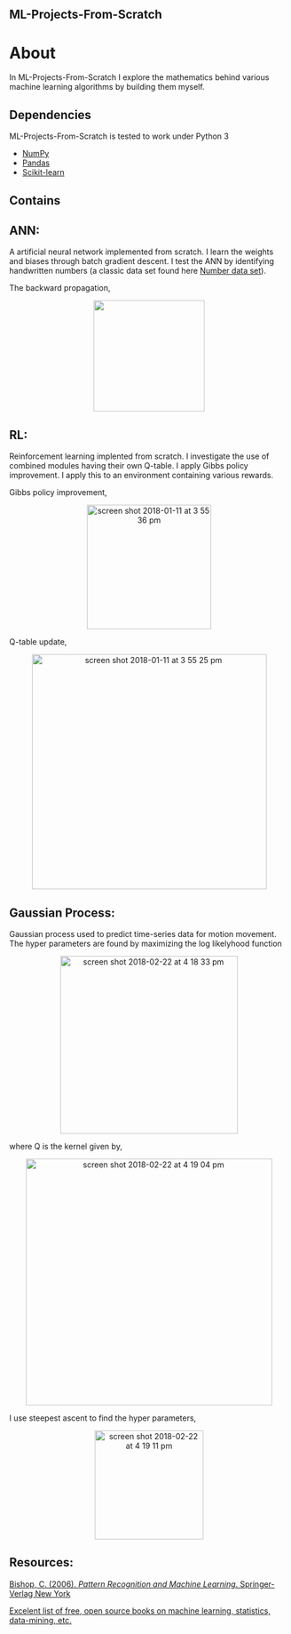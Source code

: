 ## ML-Projects-From-Scratch

About
=====
In ML-Projects-From-Scratch I explore the mathematics behind various machine learning algorithms by building them myself. 

Dependencies
------------

ML-Projects-From-Scratch is tested to work under Python 3

- [NumPy](http://www.numpy.org/)
- [Pandas](http://pandas.pydata.org/)
- [Scikit-learn](http://scikit-learn.org/stable/)

Contains
------------

ANN:
------------
A artificial neural network implemented from scratch. I learn the weights and biases through batch gradient descent. I test the ANN by identifying handwritten numbers (a classic data set found here [Number data set](http://yann.lecun.com/exdb/mnist/)). 

The backward propagation, 
<p align="center">
  <img width="200" src="https://user-images.githubusercontent.com/32745301/34848820-dd8ea690-f6e5-11e7-88ce-a9e736082179.png">
</p>

RL:
------------
Reinforcement learning implented from scratch. I investigate the use of combined modules having their own Q-table. I apply Gibbs policy improvement. I apply this to an environment containing various rewards.  

Gibbs policy improvement, 
<p align="center">
  <img width="224" alt="screen shot 2018-01-11 at 3 55 36 pm" src="https://user-images.githubusercontent.com/32745301/34849549-5488120c-f6e8-11e7-9791-c94ee13de4d1.png">
</p>

Q-table update, 
<p align="center">
  <img width="423" alt="screen shot 2018-01-11 at 3 55 25 pm" src="https://user-images.githubusercontent.com/32745301/34849548-547c54b2-f6e8-11e7-8aa8-c8372e8fb186.png">
</p>


Gaussian Process:
------------
Gaussian process used to predict time-series data for motion movement. The hyper parameters are found by maximizing the log likelyhood function
<p align="center">
<img width="320" alt="screen shot 2018-02-22 at 4 18 33 pm" src="https://user-images.githubusercontent.com/32745301/36567668-cdd69f8c-17ec-11e8-93b5-42d49cc0e3ad.png">
</p>

where Q is the kernel given by, 
<p align="center">
<img width="444" alt="screen shot 2018-02-22 at 4 19 04 pm" src="https://user-images.githubusercontent.com/32745301/36567748-24e930b4-17ed-11e8-99d7-ec0e8a63c70c.png"> 
</p>

I use steepest ascent to find the hyper parameters, 
<p align="center">
<img width="196" alt="screen shot 2018-02-22 at 4 19 11 pm" src="https://user-images.githubusercontent.com/32745301/36567813-59e12f6a-17ed-11e8-91c2-2e6c600abcce.png">
</p>



## Resources:
 [Bishop, C. (2006). *Pattern Recognition and Machine Learning*. Springer-Verlag New York](http://www.springer.com/us/book/9780387310732)
 
[Excelent list of free, open source books on machine learning, statistics, data-mining, etc.](https://github.com/josephmisiti/awesome-machine-learning/blob/master/books.md)
